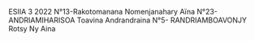 ESIIA 3 2022
N°13-Rakotomanana Nomenjanahary Aïna
N°23-ANDRIAMIHARISOA Toavina Andrandraina 
N°5- RANDRIAMBOAVONJY Rotsy Ny Aina

